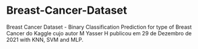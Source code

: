 # Breast-Cancer-Dataset
Breast Cancer Dataset - Binary Classification Prediction for type of Breast Cancer do Kaggle cujo autor M Yasser H publicou em 29 de Dezembro de 2021 with KNN, SVM and MLP.
